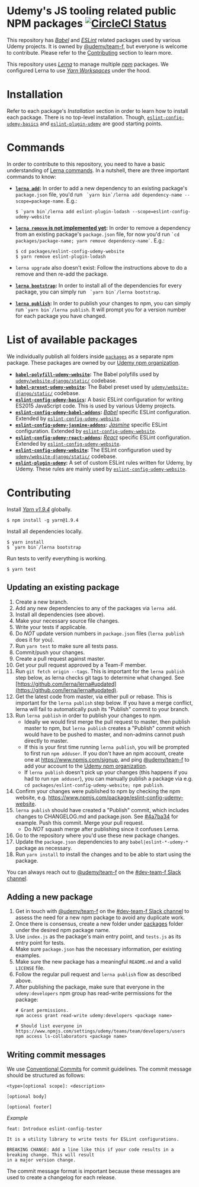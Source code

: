 Udemy's JS tooling related public NPM packages [![CircleCI Status](https://circleci.com/gh/udemy/js-tooling.png?style=shield)](https://circleci.com/gh/udemy/js-tooling/tree/master)
==============================================

This repository has [*Babel*](https://www.github.com/babel/babel) and [*ESLint*](https://www.github.com/eslint/eslint) 
related packages used by various Udemy projects. It is owned by [@udemy/team-f](https://github.com/orgs/udemy/teams/team-f), 
but everyone is welcome to contribute. Please refer to the [Contributing](#contributing) section to learn more.

This repository uses [*Lerna*](https://github.com/lerna/lerna) to manage multiple [*npm*](https://www.npmjs.com/) packages. We 
configured Lerna to use [*Yarn Workspaces*](https://yarnpkg.com/lang/en/docs/workspaces/) under the hood.

# Installation

Refer to each package's *Installation* section in order to learn how to install each package.
There is no top-level installation. Though, [`eslint-config-udemy-basics`](packages/eslint-config-udemy-basics)
and [`eslint-plugin-udemy`](packages/eslint-plugin-udemy) are good starting points.

# Commands

In order to contribute to this repository, you need to have a basic understanding of 
[Lerna commands](https://github.com/lerna/lerna#commands). In a nutshell, 
there are three important commands to know:

* **[`lerna add`](https://github.com/lerna/lerna#add):** In order to add a new dependency to an existing package's 
`package.json` file, you'd run `` `yarn bin`/lerna add dependency-name --scope=package-name``. E.g.:

    ```
    $ `yarn bin`/lerna add eslint-plugin-lodash --scope=eslint-config-udemy-website
    ```

* **[`lerna remove` is not implemented yet](https://github.com/lerna/lerna/issues/833#issuecomment-375850356):** In order to remove a dependency from an existing package's `package.json` file, for now you'd run `` `cd packages/package-name; yarn remove dependency-name` ``. E.g.:

    ```
    $ cd packages/eslint-config-udemy-website
    $ yarn remove eslint-plugin-lodash
    ```

* `lerna upgrade` also doesn't exist: Follow the instructions above to do a remove and then re-add the package.
* **[`lerna bootstrap`](https://github.com/lerna/lerna#bootstrap):** In order to install all of the dependencies
for every package, you can simply run `` `yarn bin`/lerna bootstrap``.
* **[`lerna publish`](https://github.com/lerna/lerna#publish):** In order to publish your changes to npm, you
can simply run `` `yarn bin`/lerna publish ``. It will prompt you for a version number for each package you have 
changed.

# List of available packages

We individually publish all folders inside [`packages`](packages) as a separate npm package. These packages are
owned by our [Udemy npm organization](https://www.npmjs.com/org/udemy).

* **[`babel-polyfill-udemy-website`](packages/babel-polyfill-udemy-website):** The Babel polyfills used by 
[`udemy/website-django/static/`](https://github.com/udemy/website-django/tree/master/static/src/udemy/js/entry/main.js#L1) codebase.
* **[`babel-preset-udemy-website`](packages/babel-preset-udemy-website):** The Babel preset used by 
[`udemy/website-django/static/`](https://github.com/udemy/website-django/tree/master/static/.babelrc) codebase.
* **[`eslint-config-udemy-basics`](packages/eslint-config-udemy-basics):** A basic ESLint configuration for writing 
ES2015 JavaScript code. This is used by various Udemy projects.
* **[`eslint-config-udemy-babel-addons`](packages/eslint-config-udemy-babel-addons):** 
[*Babel*](https://github.com/babel/babel) specific ESLint configuration. Extended by 
[`eslint-config-udemy-website`](packages/eslint-config-udemy-website).
* **[`eslint-config-udemy-jasmine-addons`](packages/eslint-config-udemy-jasmine-addons):** 
[*Jasmine*](https://github.com/jasmine/jasmine) specific ESLint configuration. Extended by 
[`eslint-config-udemy-website`](packages/eslint-config-udemy-website).
* **[`eslint-config-udemy-react-addons`](packages/eslint-config-udemy-react-addons):**
[*React*](https://github.com/facebook/react) specific ESLint configuration. Extended by 
[`eslint-config-udemy-website`](packages/eslint-config-udemy-website).
* **[`eslint-config-udemy-website`](packages/eslint-config-udemy-website):**
The ESLint configuration used by 
[`udemy/website-django/static/`](https://github.com/udemy/website-django/tree/master/static/.eslintrc.js) codebase.
* **[`eslint-plugin-udemy`](packages/eslint-plugin-udemy):**
A set of custom ESLint rules written for Udemy, by Udemy. These rules are mainly used by
[`eslint-config-udemy-website`](packages/eslint-config-udemy-website).

# Contributing

Install [*Yarn v1.9.4*](https://github.com/yarnpkg/yarn/releases/tag/v1.9.4) globally. 

    $ npm install -g yarn@1.9.4

Install all dependencies locally.

    $ yarn install
    $ `yarn bin`/lerna bootstrap

Run tests to verify everything is working.

    $ yarn test

## Updating an existing package

1. Create a new branch.
1. Add any new dependencies to any of the packages via `lerna add`.
1. Install all dependencies (see above).
1. Make your necessary source file changes.
1. Write your tests if applicable.
1. Do *NOT* update version numbers in `package.json` files (`lerna publish` does it for you).
1. Run `yarn test` to make sure all tests pass.
1. Commit/push your changes.
1. Create a pull request against master.
1. Get your pull request approved by a Team-F member.
1. Run `git fetch origin --tags`. This is important for the `lerna publish` step below, as lerna checks git tags to determine what changed. See [https://github.com/lerna/lerna#updated](https://github.com/lerna/lerna#updated).
1. Get the latest code from master, via either pull or rebase. This is important for the `lerna publish` step below. If you have a merge conflict, lerna will fail to automatically push its "Publish" commit to your branch.
1. Run `lerna publish` in order to publish your changes to npm.
   - Ideally we would first merge the pull request to master, then publish master to npm, but `lerna publish`
     creates a "Publish" commit which would have to be pushed to master, and non-admins cannot push
     directly to master.
   - If this is your first time running `lerna publish`, you will be prompted to first run
     `npm adduser`. If you don't have an npm account, create one at <https://www.npmjs.com/signup>,
     and ping [@udemy/team-f](https://github.com/orgs/udemy/teams/team-f) to add your account to
     the [Udemy npm organization](https://www.npmjs.com/org/udemy).
   - If `lerna publish` doesn't pick up your changes (this happens if you had to run `npm adduser`),
     you can manually publish a package via e.g. `cd packages/eslint-config-udemy-website; npm publish`.
1. Confirm your changes were published to npm by checking the npm website,
   e.g. <https://www.npmjs.com/package/eslint-config-udemy-website>.
1. `lerna publish` should have created a "Publish" commit, which includes changes to CHANGELOG.md and package.json.
   See [#4a7ba34](https://github.com/udemy/js-tooling/commit/4a7ba340cee2bbbabe37b88efe5404a820bc1316) for example.
   Push this commit. Merge your pull request.
   - Do *NOT* squash merge after publishing since it confuses Lerna.
1. Go to the repository where you'd use these new package changes.
1. Update the `package.json` dependencies to any `babel|eslint-*-udemy-*` package as necessary.
1. Run `yarn install` to install the changes and to be able to start using the package.

You can always reach out to [@udemy/team-f](https://github.com/orgs/udemy/teams/team-f) on the 
[#dev-team-f Slack channel](https://udemy.slack.com/messages/dev-team-f).

## Adding a new package

1. Get in touch with [@udemy/team-f](https://github.com/orgs/udemy/teams/team-f) on the 
[#dev-team-f Slack channel](https://udemy.slack.com/messages/dev-team-f) to assess the need for a
new npm package to avoid any duplicate work.
1. Once there is consensus, create a new folder under [packages](packages/) folder under the
desired npm package name.
1. Use `index.js` as the package's main entry point, and `tests.js` as its entry point for tests.
1. Make sure `package.json` has the necessary information, per existing examples.
1. Make sure the new package has a meaningful `README.md` and a valid `LICENSE` file.
1. Follow the regular pull request and `lerna publish` flow as described above.
1. After publishing the package, make sure that everyone in the `udemy:developers` npm group has read-write permissions for the package:
    ```
    # Grant permissions.
    npm access grant read-write udemy:developers <package name>
    
    # Should list everyone in https://www.npmjs.com/settings/udemy/teams/team/developers/users
    npm access ls-collaborators <package name>
    ```

## Writing commit messages

We use [Conventional Commits](https://conventionalcommits.org) for commit guidelines. The commit message should be 
structured as follows: 



```
<type>[optional scope]: <description>

[optional body]

[optional footer]
```

_Example_

```
feat: Introduce eslint-config-tester

It is a utility library to write tests for ESLint configurations.

BREAKING CHANGE: Add a line like this if your code results in a breaking change. This will result
in a major version change.
```

The commit message format is 
important because these messages are used to create a changelog for each release.

